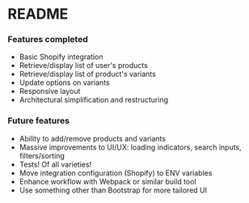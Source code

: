 # README

### Features completed

- Basic Shopify integration
- Retrieve/display list of user's products
- Retrieve/display list of product's variants
- Update options on variants
- Responsive layout
- Architectural simplification and restructuring

### Future features

- Ability to add/remove products and variants
- Massive improvements to UI/UX: loading indicators, search inputs, filters/sorting
- Tests! Of all varieties!
- Move integration configuration (Shopify) to ENV variables
- Enhance workflow with Webpack or similar build tool
- Use something other than Bootstrap for more tailored UI
